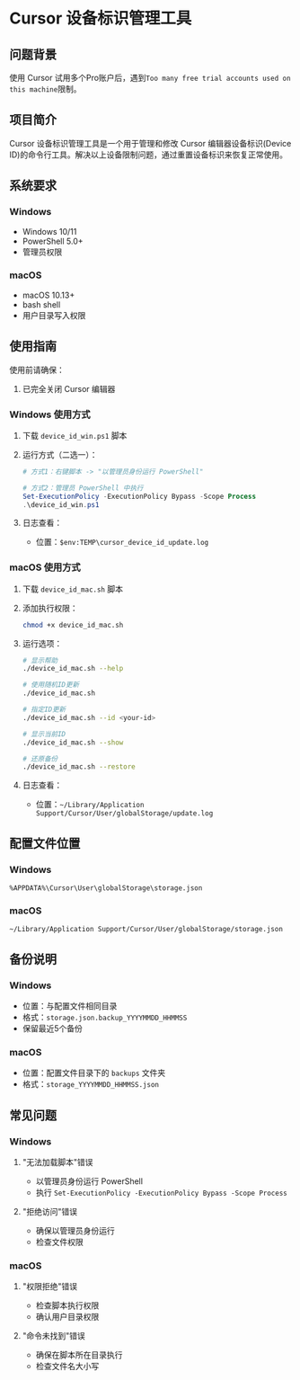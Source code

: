 # Cursor 设备标识管理工具

## 问题背景

使用 Cursor 试用多个Pro账户后，遇到`Too many free trial accounts used on this machine`限制。

## 项目简介

Cursor 设备标识管理工具是一个用于管理和修改 Cursor 编辑器设备标识(Device ID)的命令行工具。解决以上设备限制问题，通过重置设备标识来恢复正常使用。

## 系统要求

### Windows
- Windows 10/11
- PowerShell 5.0+
- 管理员权限

### macOS
- macOS 10.13+
- bash shell
- 用户目录写入权限

## 使用指南

使用前请确保：
1. 已完全关闭 Cursor 编辑器

### Windows 使用方式

1. 下载 `device_id_win.ps1` 脚本

2. 运行方式（二选一）：
   ```powershell
   # 方式1：右键脚本 -> "以管理员身份运行 PowerShell"

   # 方式2：管理员 PowerShell 中执行
   Set-ExecutionPolicy -ExecutionPolicy Bypass -Scope Process
   .\device_id_win.ps1
   ```

3. 日志查看：
   - 位置：`$env:TEMP\cursor_device_id_update.log`

### macOS 使用方式

1. 下载 `device_id_mac.sh` 脚本

2. 添加执行权限：
   ```bash
   chmod +x device_id_mac.sh
   ```

3. 运行选项：
   ```bash
   # 显示帮助
   ./device_id_mac.sh --help

   # 使用随机ID更新
   ./device_id_mac.sh

   # 指定ID更新
   ./device_id_mac.sh --id <your-id>

   # 显示当前ID
   ./device_id_mac.sh --show

   # 还原备份
   ./device_id_mac.sh --restore
   ```

4. 日志查看：
   - 位置：`~/Library/Application Support/Cursor/User/globalStorage/update.log`

## 配置文件位置

### Windows
```
%APPDATA%\Cursor\User\globalStorage\storage.json
```

### macOS
```
~/Library/Application Support/Cursor/User/globalStorage/storage.json
```

## 备份说明

### Windows
- 位置：与配置文件相同目录
- 格式：`storage.json.backup_YYYYMMDD_HHMMSS`
- 保留最近5个备份

### macOS
- 位置：配置文件目录下的 `backups` 文件夹
- 格式：`storage_YYYYMMDD_HHMMSS.json`

## 常见问题

### Windows
1. "无法加载脚本"错误
   - 以管理员身份运行 PowerShell
   - 执行 `Set-ExecutionPolicy -ExecutionPolicy Bypass -Scope Process`

2. "拒绝访问"错误
   - 确保以管理员身份运行
   - 检查文件权限

### macOS
1. "权限拒绝"错误
   - 检查脚本执行权限
   - 确认用户目录权限

2. "命令未找到"错误
   - 确保在脚本所在目录执行
   - 检查文件名大小写